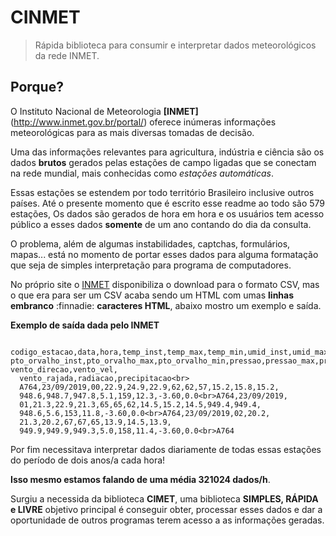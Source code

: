 # CINMET
> Rápida biblioteca para consumir e interpretar dados meteorológicos da rede INMET.

## Porque?

O Instituto Nacional de Meteorologia **[INMET]**(http://www.inmet.gov.br/portal/) 
oferece inúmeras informações meteorológicas para as mais diversas
tomadas de decisão.

Uma das informações relevantes para agricultura, indústria e ciência são os dados
**brutos** gerados pelas estações de campo ligadas que se conectam na rede mundial,
mais conhecidas como *estações automáticas*.

Essas estações se estendem por todo território Brasileiro inclusive outros países. Até
o presente momento que é escrito esse readme ao todo são 579 estações, Os dados 
são gerados de hora em hora e os usuários tem acesso público a esses dados **somente**
de um ano contando do dia da consulta.

O problema, além de algumas instabilidades, captchas, formulários, mapas... 
está no momento de portar esses dados para alguma formatação que
seja de simples interpretação para programa de computadores. 

No próprio site o [INMET](http://www.inmet.gov.br/portal/) disponibiliza o download para
o formato CSV, mas o que era para ser um CSV acaba sendo um HTML com umas
**linhas embranco** :finnadie: **caracteres HTML**, abaixo mostro um exemplo e saída.

**Exemplo de saída dada pelo INMET**
```
                                                                                                                                                                                                                                                                                                                                                              
codigo_estacao,data,hora,temp_inst,temp_max,temp_min,umid_inst,umid_max,umid_min,
pto_orvalho_inst,pto_orvalho_max,pto_orvalho_min,pressao,pressao_max,pressao_min,
vento_direcao,vento_vel,
  vento_rajada,radiacao,precipitacao<br>
  A764,23/09/2019,00,22.9,24.9,22.9,62,62,57,15.2,15.8,15.2,
  948.6,948.7,947.8,5.1,159,12.3,-3.60,0.0<br>A764,23/09/2019,
  01,21.3,22.9,21.3,65,65,62,14.5,15.2,14.5,949.4,949.4,
  948.6,5.6,153,11.8,-3.60,0.0<br>A764,23/09/2019,02,20.2,
  21.3,20.2,67,67,65,13.9,14.5,13.9,
  949.9,949.9,949.3,5.0,158,11.4,-3.60,0.0<br>A764
```

Por fim necessitava interpretar dados diariamente de todas essas estações do período
de dois anos/a cada hora! 

**Isso mesmo estamos falando de uma média 321024 dados/h**.

Surgiu a necessida da biblioteca **CIMET**, uma biblioteca **SIMPLES, RÁPIDA e LIVRE** objetivo principal é conseguir obter, processar esses dados e dar a oportunidade de outros programas terem acesso a as informações geradas.

